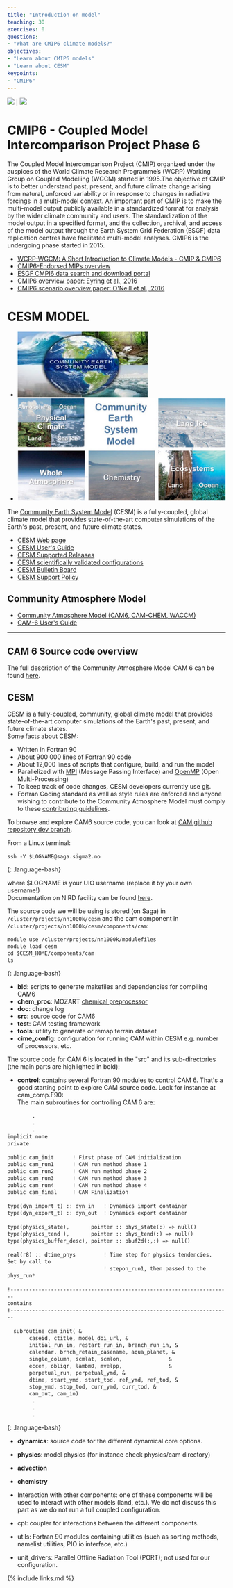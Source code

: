 ```yaml
---
title: "Introduction on model"
teaching: 30
exercises: 0
questions:
- "What are CMIP6 climate models?"
objectives:
- "Learn about CMIP6 models"
- "Learn about CESM"
keypoints:
- "CMIP6"
---
```


<img src="https://github.com/MetOs-UiO/GEO4962/blob/gh-pages/fig/CMIP_logo_v4.jpg" width="250"> | <img src="https://github.com/MetOs-UiO/GEO4962/blob/gh-pages/fig/CMIP6_MPIs.jpg" width="250">

# CMIP6 - Coupled Model Intercomparison Project Phase 6

The Coupled Model Intercomparison Project (CMIP) organized under the auspices of the World Climate Research Programme’s (WCRP) Working Group on Coupled Modelling
(WGCM) started in 1995.The objective of CMIP is to better understand past, present, and future climate change arising from natural, unforced variability or in response to changes in radiative forcings in a multi-model context.  An important part of CMIP is to make the multi-model output publicly available in a standardized format for analysis by the wider climate community and users. The standardization of the model output in a specified format, and the collection, archival, and access of the model output through the Earth System Grid Federation (ESGF) data replication centres have facilitated multi-model analyses. 
CMIP6 is the undergoing phase started in 2015. 

*   [WCRP-WGCM: A Short Introduction to Climate Models - CMIP & CMIP6](https://www.wcrp-climate.org/wgcm-cmip)
*   [CMIP6-Endorsed MIPs overview](https://www.wcrp-climate.org/modelling-wgcm-mip-catalogue/modelling-wgcm-cmip6-endorsed-mips)
*   [ESGF CMPI6 data search and download portal](https://esgf-node.llnl.gov/search/cmip6/)
*   [CMIP6 overview paper: Eyring et al., 2016](https://gmd.copernicus.org/articles/9/1937/2016/gmd-9-1937-2016.html)
*   [CMIP6 scenario overview paper: O'Neill et al., 2016](https://gmd.copernicus.org/articles/9/3461/2016/gmd-9-3461-2016.pdf)


# CESM MODEL

*  <img src="../fig/img06.jpg">
*  <img src="../fig/cesm01.jpg">

The [Community Earth System Model](http://www.cesm.ucar.edu/) (CESM) is a fully-coupled, global climate model that provides state-of-the-art computer simulations of the Earth's past, present, and future climate states.

*   [CESM Web page](http://www.cesm.ucar.edu/)
*   [CESM User's Guide](https://escomp.github.io/CESM/release-cesm2/)
*   [CESM Supported Releases](https://csegweb.cgd.ucar.edu/experiments/public/)
*   [CESM scientifically validated configurations](http://www.cesm.ucar.edu/models/scientifically-supported.html)
*   [CESM Bulletin Board](http://bb.cgd.ucar.edu/)
*   [CESM Support Policy](http://www.cesm.ucar.edu/about/support.html)


## Community Atmosphere Model

*   [Community Atmosphere Model (CAM6, CAM-CHEM, WACCM)](https://github.com/ESCOMP/CAM/wiki)
*   [CAM-6 User's Guide](https://ncar.github.io/CAM/doc/build/html/users_guide/index.html)

* * *

## CAM 6 Source code overview

The full description of the Community Atmosphere Model CAM 6 can be found [here](https://ncar.github.io/CAM/doc/build/html/index.html).  

## CESM 

CESM is a fully-coupled, community, global climate model that provides state-of-the-art computer simulations of the Earth's past, present, and future climate states.  
Some facts about CESM:

*   Written in Fortran 90
*   About 900 000 lines of Fortran 90 code
*   About 12,000 lines of scripts that configure, build, and run the model
*   Parallelized with [MPI](http://www.mpi-forum.org/) (Message Passing Interface) and [OpenMP](http://openmp.org/) (Open Multi-Processing)
*   To keep track of code changes, CESM developers currently use [git](https://en.wikipedia.org/wiki/Git). 
*   Fortran Coding standard as well as style rules are enforced and anyone wishing to contribute to the Community Atmosphere Model must comply to these [contributing guidelines](https://github.com/ESCOMP/CAM/wiki).

To browse and explore CAM6 source code, you can look at [CAM github repository dev branch](https://github.com/ESCOMP/CAM/tree/cam_development).  

From a Linux terminal:

~~~ 
ssh -Y $LOGNAME@saga.sigma2.no
~~~ 
{: .language-bash}

where $LOGNAME is your UIO username (replace it by your own username!)  
Documentation on NIRD facility can be found [here](https://documentation.sigma2.no/storage/nird.html).  

The source code we will be using is stored (on Saga) in `/cluster/projects/nn1000k/cesm` and the cam component in `/cluster/projects/nn1000k/cesm/components/cam`:

~~~ 
module use /cluster/projects/nn1000k/modulefiles
module load cesm
cd $CESM_HOME/components/cam
ls 
~~~
{: .language-bash}



*   **bld**: scripts to generate makefiles and dependencies for compiling CAM6
*   **chem_proc**: MOZART [chemical preprocessor](http://www.cesm.ucar.edu/working_groups/Chemistry/chemistry.preprocessor.pdf)
*   **doc**: change log
*   **src**: source code for CAM6
*   **test**: CAM testing framework
*   **tools**: utility to generate or remap terrain dataset
*   **cime_config**: configuration for running CAM within CESM e.g. number of processors, etc.

The source code for CAM 6 is located in the "src" and its sub-directories (the main parts are highlighted in bold):

*   **control**: contains several Fortran 90 modules to control CAM 6\. That's a good starting point to explore CAM source code. Look for instance at cam_comp.F90:  
    The main subroutines for controlling CAM 6 are:

~~~    
        .
        .
        .
implicit none
private

public cam_init      ! First phase of CAM initialization
public cam_run1      ! CAM run method phase 1
public cam_run2      ! CAM run method phase 2
public cam_run3      ! CAM run method phase 3
public cam_run4      ! CAM run method phase 4
public cam_final     ! CAM Finalization

type(dyn_import_t) :: dyn_in   ! Dynamics import container
type(dyn_export_t) :: dyn_out  ! Dynamics export container

type(physics_state),       pointer :: phys_state(:) => null()
type(physics_tend ),       pointer :: phys_tend(:) => null()
type(physics_buffer_desc), pointer :: pbuf2d(:,:) => null()

real(r8) :: dtime_phys         ! Time step for physics tendencies.  Set by call to
                               ! stepon_run1, then passed to the phys_run*

!-----------------------------------------------------------------------
contains
!-----------------------------------------------------------------------

  subroutine cam_init( &
       caseid, ctitle, model_doi_url, &
       initial_run_in, restart_run_in, branch_run_in, &
       calendar, brnch_retain_casename, aqua_planet, &
       single_column, scmlat, scmlon,               &
       eccen, obliqr, lambm0, mvelpp,               &
       perpetual_run, perpetual_ymd, &
       dtime, start_ymd, start_tod, ref_ymd, ref_tod, &
       stop_ymd, stop_tod, curr_ymd, curr_tod, &
       cam_out, cam_in)
        .
        .
        .
~~~    
{: .language-bash}

*   **dynamics**: source code for the different dynamical core options.
*   **physics**: model physics (for instance check physics/cam directory)
*   **advection**
*   **chemistry**
*   Interaction with other components: one of these components will be used to interact with other models (land, etc.). We do not discuss this part as we do not run a full coupled configuration.

*   cpl: coupler for interactions between the different components.
*   utils: Fortran 90 modules containing utilities (such as sorting methods, namelist utilities, PIO io interface, etc.)
*   unit_drivers: Parallel Offline Radiation Tool (PORT); not used for our configuration.

{% include links.md %}

